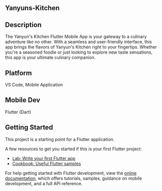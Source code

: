 ## Yanyuns-Kitchen

## Description
The Yanyun's Kitchen Flutter Mobile App is your gateway to a culinary adventure like no other. With a seamless and user-friendly interface, this app brings the flavors of Yanyun's Kitchen right to your fingertips. Whether you're a seasoned foodie or just looking to explore new taste sensations, this app is your ultimate culinary companion.

## Platform
 VS Code, Mobile Application

## Mobile Dev
Flutter (Dart)

## Getting Started

This project is a starting point for a Flutter application.

A few resources to get you started if this is your first Flutter project:

- [Lab: Write your first Flutter app](https://docs.flutter.dev/get-started/codelab)
- [Cookbook: Useful Flutter samples](https://docs.flutter.dev/cookbook)

For help getting started with Flutter development, view the
[online documentation](https://docs.flutter.dev/), which offers tutorials,
samples, guidance on mobile development, and a full API reference.
